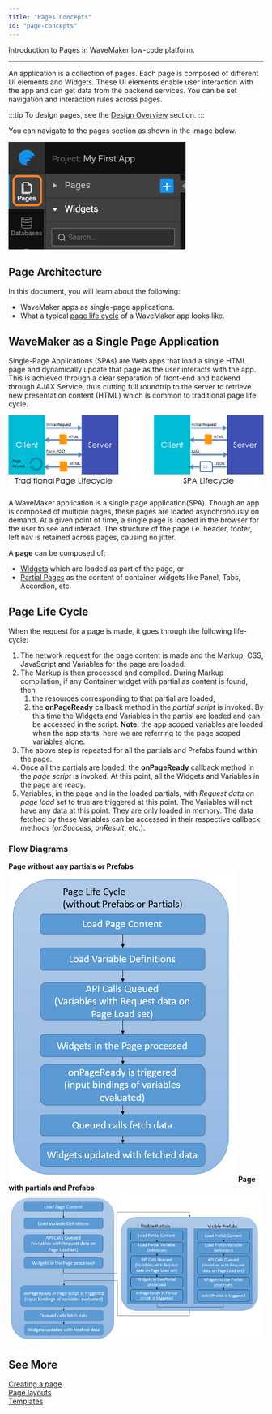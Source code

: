 ```yaml
---
title: "Pages Concepts"
id: "page-concepts"
---
```

Introduction to Pages in WaveMaker low-code platform. 

---
An application is a collection of pages. Each page is composed of different UI elements and Widgets. These UI elements enable user interaction with the app and can get data from the backend services. You can be set navigation and interaction rules across pages.

:::tip
To design pages, see the [Design Overview](/learn/app-development/ui-design/design-overview) section.
:::

 You can navigate to the pages section as shown in the image below. 

![Pages introduction in WaveMaker](../../assets/pages_introduction.png)  

## Page Architecture

In this document, you will learn about the following: 

- WaveMaker apps as single-page applications.
- What a typical [page life cycle](#page-life-cycle) of a WaveMaker app looks like.

## WaveMaker as a Single Page Application

Single-Page Applications (SPAs) are Web apps that load a single HTML page and dynamically update that page as the user interacts with the app. This is achieved through a clear separation of front-end and backend through AJAX Service, thus cutting full roundtrip to the server to retrieve new presentation content (HTML) which is common to traditional page life cycle.

[![](/learn/assets/spa_arch.png)](/learn/assets/spa_arch.png)

A WaveMaker application is a single page application(SPA). Though an app is composed of multiple pages, these pages are loaded asynchronously on demand. At a given point of time, a single page is loaded in the browser for the user to see and interact. The structure of the page i.e. header, footer, left nav is retained across pages, causing no jitter.

A **page** can be composed of:

- [Widgets](/learn/app-development/widgets/widget-library) which are loaded as part of the page, or
- [Partial Pages](/learn/app-development/ui-design/page-concepts/partial-pages) as the content of container widgets like Panel, Tabs, Accordion, etc.

## Page Life Cycle

When the request for a page is made, it goes through the following life-cycle:

1. The network request for the page content is made and the Markup, CSS, JavaScript and Variables for the page are loaded.
2. The Markup is then processed and compiled. During Markup compilation, if any Container widget with partial as content is found, then
    1. the resources corresponding to that partial are loaded,
    2. the **onPageReady** callback method in the _partial script_ is invoked. By this time the Widgets and Variables in the partial are loaded and can be accessed in the script. **Note**: the app scoped variables are loaded when the app starts, here we are referring to the page scoped variables alone.
3. The above step is repeated for all the partials and Prefabs found within the page.
4. Once all the partials are loaded, the **onPageReady** callback method in the _page script_ is invoked. At this point, all the Widgets and Variables in the page are ready.
5. Variables, in the page and in the loaded partials, with _Request data on page load_ set to true are triggered at this point. The Variables will not have any data at this point. They are only loaded in memory. The data fetched by these Variables can be accessed in their respective callback methods (_onSuccess_, _onResult_, etc.).

### Flow Diagrams

**Page without any partials or Prefabs** [![page-life-cycle](/learn/assets/Page-Life-Cycle.png)](/learn/assets/Page-Life-Cycle.png) **Page with partials and Prefabs** [![page-life-cycle-full](/learn/assets/Page-Life-Cycle-full.png)](/learn/assets/Page-Life-Cycle-full.png)

## See More
[Creating a page](/learn/app-development/ui-design/page-creation/)  
[Page layouts](/learn/app-development/ui-design/page-concepts/page-layouts/)  
[Templates](/learn/app-development/ui-design/page-concepts/page-templates/)  

